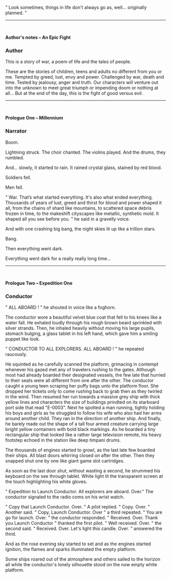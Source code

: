 <!-- the characters, the setting, the plot, the conflict, and the resolution. -->


" Look sometimes, things in life don't always go as, well... originally planned. "
 
___

<br>

**Author's notes – An Epic Fight**

### Author

This is a story of war, a poem of life and the tales of people.

These are the stories of children, teens and adults no different from you or me. 
Tempted by greed, lust, envy and power. Challenged by war, death and time. Tested by jealousy, anger and truth. Our characters will venture out into the unknown to meet great triumph or impending doom or nothing at all... But at the end of the day, this is the fight of good versus evil.

___

<br>

**Prologue One – Millennium**

### Narrator

Boom.

Lightning struck. The choir chanted. The violins played. And the drums, they rumbled. 

And... slowly, it started to rain. It rained crystal glass, stained by red blood.

Soldiers fell. 

Men fell.

" War. That’s what started everything. It's also what ended everything. Thousands of years of lust, greed and thirst for blood and power shaped it all, from the chains of shard like mountains, to scattered space debris frozen in time, to the makeshift cityscapes like metallic, synthetic mold.
It shaped all you see before you. " he said in a gravelly voice.


And with one crashing big bang, the night skies lit up like a trillion stars.

Bang.

Then everything went dark. 

Everything went dark for a really really long time…


___

<br>

**Prologue Two – Expedition One**


### Conductor

" ALL ABOARD ! " he shouted in voice like a foghorn.

The conductor wore a beautiful velvet blue coat that fell to his knees like a water fall. 
He exhaled loudly through his rough brown beard sprinkled with silver strands. Then, he inhaled heavily without moving his large pupils, stomach bulging, a glass tablet in his left hand, which gave him a smiling puppet like look. 

" CONDUCTOR TO ALL EXPLORERS. ALL ABOARD ! " he repeated raucously. 

He squinted as he carefully scanned the platform, grimacing in contempt whenever his gazed met any of travelers rushing to the gates. Although most had already boarded their designated vessels, the few late that hurried to their seats were all different from one after the other. The conductor caught a young teen scraping her puffy bags unto the platform floor. She dropped her tickets only to come rushing back to grab then as they twirled in the wind. Then resumed her run towards a massive grey ship with thick yellow lines and characters the size of buildings prindted on its starboard port side  that read "E-0003". Next he spotted a man running, tightly holding his boys and girls as he struggled to follow his wife who also had her arms around another child. They ran in the direction of another ship. And finally, he barely made out the shape of a tall four armed creature carrying large bright yellow containers with bold black markings. As he boarded a tiny rectangular ship that looked like a rather large television remote, his heavy footstep echoed in the station like deep timpani drums.

The thousands of engines started to growl, as the last late few boarded their ships. All blast doors whirring closed on after the other. Then they snapped shut one by one like giant game slot cartridges. 

As soon as the last door shut, without wasting a second, he strummed his keyboard on the see through tablet. White light lit the transparent screen at the touch highlighting his white gloves.

" Expedition to Launch Conductor. All explorers are aboard. Over." The conductor signaled to the radio coms on his wrist watch. 

" Copy that Launch Conductor. Over. " A pilot replied. 
" Copy. Over. " Another said. 
" Copy, Launch Conductor. Over " a third repeated. 
" You are go for launch. Over. " the conductor responded. 
" Received. Over. Thank you Launch Conductor " thanked the first pilot.
" Well received. Over.  " the second said. 
" Received. Over. Let's light this candle. Over.  " answered the third. 

And as the rose evening sky started to set and as the engines started ignition, the flames and sparks illuminated the empty platform.

Some ships roared out of the atmosphere and others sailed to the horizon all while the conductor's lonely silhouette stood on the now empty white platform.



<!-- 

Draft 

What once was peaceful and prosperous worlds is now just remnants and fragments of ancient and aging civilizations. Now, scavengers, warmongers and power hungry lords rule the systems.

But there, past the skeleton field, do you see ? Past the tank and ship carcasses that covered the bright bushy fields that went on to the horizon, lay a figure. -->
